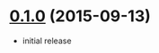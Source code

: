 <a name="0.1.0"></a>
# [0.1.0](https://github.com/codeandcraftnyc/harvest-tracker-browser-extension/compare/0.1.0...v0.1.0) (2015-09-13)

- initial release
